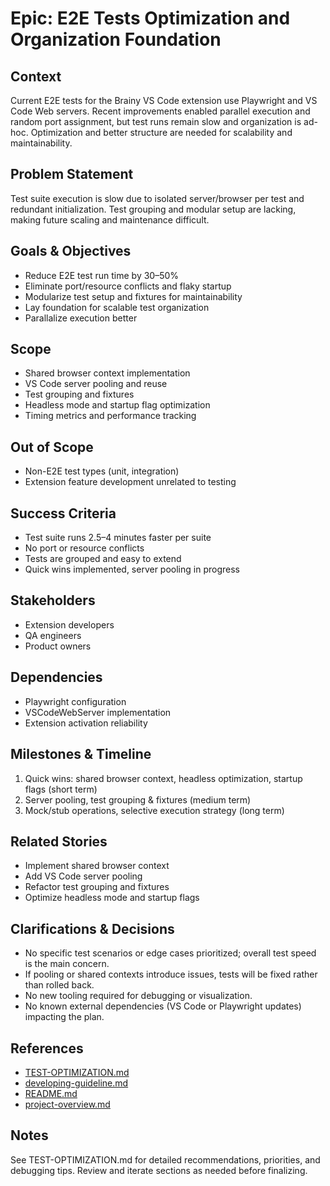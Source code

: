
# Epic: E2E Tests Optimization and Organization Foundation

## Context
Current E2E tests for the Brainy VS Code extension use Playwright and VS Code Web servers. Recent improvements enabled parallel execution and random port assignment, but test runs remain slow and organization is ad-hoc. Optimization and better structure are needed for scalability and maintainability.

## Problem Statement
Test suite execution is slow due to isolated server/browser per test and redundant initialization. Test grouping and modular setup are lacking, making future scaling and maintenance difficult.

## Goals & Objectives
- Reduce E2E test run time by 30–50%
- Eliminate port/resource conflicts and flaky startup
- Modularize test setup and fixtures for maintainability
- Lay foundation for scalable test organization
- Parallalize execution better

## Scope
- Shared browser context implementation
- VS Code server pooling and reuse
- Test grouping and fixtures
- Headless mode and startup flag optimization
- Timing metrics and performance tracking

## Out of Scope
- Non-E2E test types (unit, integration)
- Extension feature development unrelated to testing

## Success Criteria
- Test suite runs 2.5–4 minutes faster per suite
- No port or resource conflicts
- Tests are grouped and easy to extend
- Quick wins implemented, server pooling in progress

## Stakeholders
- Extension developers
- QA engineers
- Product owners

## Dependencies
- Playwright configuration
- VSCodeWebServer implementation
- Extension activation reliability

## Milestones & Timeline
1. Quick wins: shared browser context, headless optimization, startup flags (short term)
2. Server pooling, test grouping & fixtures (medium term)
3. Mock/stub operations, selective execution strategy (long term)

## Related Stories
- Implement shared browser context
- Add VS Code server pooling
- Refactor test grouping and fixtures
- Optimize headless mode and startup flags

## Clarifications & Decisions
- No specific test scenarios or edge cases prioritized; overall test speed is the main concern.
- If pooling or shared contexts introduce issues, tests will be fixed rather than rolled back.
- No new tooling required for debugging or visualization.
- No known external dependencies (VS Code or Playwright updates) impacting the plan.

## References
- [TEST-OPTIMIZATION.md](../../../packages/vscode-extension/TEST-OPTIMIZATION.md)
- [developing-guideline.md](../../../developing-guideline.md)
- [README.md](../../../README.md)
- [project-overview.md](../../../project-overview.md)

## Notes
See TEST-OPTIMIZATION.md for detailed recommendations, priorities, and debugging tips. Review and iterate sections as needed before finalizing.
